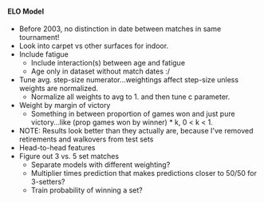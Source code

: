 #### ELO Model
* Before 2003, no distinction in date between matches in same tournament! 
* Look into carpet vs other surfaces for indoor.
* Include fatigue
    * Include interaction(s) between age and fatigue
    * Age only in dataset without match dates :/
* Tune avg. step-size numerator...weightings affect step-size unless weights are normalized. 
    * Normalize all weights to avg to 1. and then tune c parameter.
* Weight by margin of victory
    * Something in between proportion of games won and just pure victory...like (prop games won by winner) * k, 0 < k < 1.
* NOTE: Results look better than they actually are, because I've removed retirements and walkovers from test sets
* Head-to-head features
* Figure out 3 vs. 5 set matches
    * Separate models with different weighting?
    * Multiplier times prediction that makes predictions closer to 50/50 for 3-setters?
    * Train probability of winning a set?
